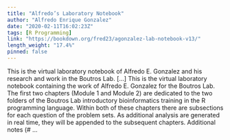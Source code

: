 ```yaml
---
title: "Alfredo’s Laboratory Notebook"
author: "Alfredo Enrique Gonzalez"
date: "2020-02-11T16:02:23Z"
tags: [R Programming]
link: "https://bookdown.org/fred23/agonzalez-lab-notebook-v13/"
length_weight: "17.4%"
pinned: false
---
```


This is the virtual laboratory notebook of Alfredo E. Gonzalez and his research and work in the Boutros Lab. [...] This is the virtual laboratory notebook containing the work of Alfredo E. Gonzalez for the Boutros Lab. The first two chapters (Module 1 and Module 2) are dedicated to the two folders of the Boutros Lab introductory bioinformatics training in the R programming language. Within both of these chapters there are subsections for each question of the problem sets. As additional analysis are generated in real time, they will be appended to the subsequent chapters. Additional notes (# ...
